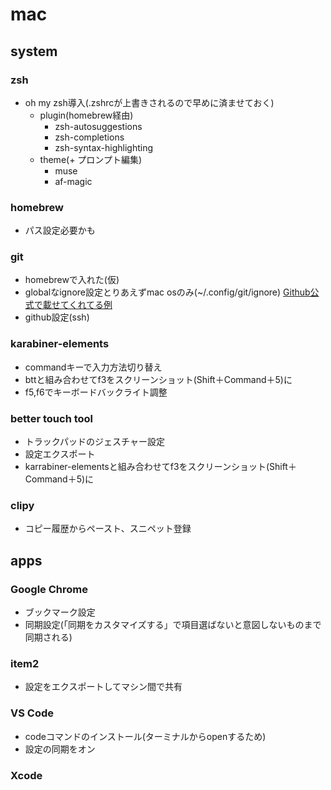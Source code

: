 # mac

## system

### zsh

- oh my zsh導入(.zshrcが上書きされるので早めに済ませておく)
    - plugin(homebrew経由)
        - zsh-autosuggestions
        - zsh-completions
        - zsh-syntax-highlighting
    - theme(+ プロンプト編集)
        - muse
        - af-magic

### homebrew

- パス設定必要かも

### git

- homebrewで入れた(仮)
- globalなignore設定とりあえずmac osのみ(~/.config/git/ignore) [Github公式で載せてくれてる例](https://github.com/github/gitignore/tree/main/Global)
- github設定(ssh)

### karabiner-elements

- commandキーで入力方法切り替え
- bttと組み合わせてf3をスクリーンショット(Shift＋Command＋5)に
- f5,f6でキーボードバックライト調整

### better touch tool

- トラックパッドのジェスチャー設定
- 設定エクスポート
- karrabiner-elementsと組み合わせてf3をスクリーンショット(Shift＋Command＋5)に

### clipy

- コピー履歴からペースト、スニペット登録


## apps

### Google Chrome

- ブックマーク設定
- 同期設定(「同期をカスタマイズする」で項目選ばないと意図しないものまで同期される)


### item2

- 設定をエクスポートしてマシン間で共有

### VS Code

- codeコマンドのインストール(ターミナルからopenするため)
- 設定の同期をオン

### Xcode

